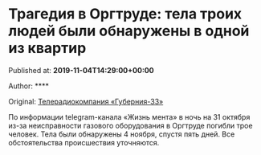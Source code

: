 
# Трагедия в Оргтруде: тела троих людей были обнаружены в одной из квартир

Published at: **2019-11-04T14:29:00+00:00**

Author: ****

Original: [Телерадиокомпания «Губерния-33»](http://trc33.ru/news/news-day/tragediya-v-orgtrude-tela-troikh-lyudey-byli-obnaruzheny-v-odnoy-iz-kvartir/)

По информации telegram-канала «Жизнь мента» в ночь на 31 октября из-за неисправности газового оборудования в Оргтруде погибли трое человек. Тела были обнаружены 4 ноября, спустя пять дней.
Все обстоятельства происшествия уточняются.
